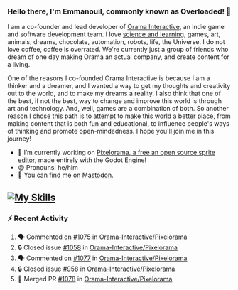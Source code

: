 ### Hello there, I'm Emmanouil, commonly known as Overloaded! 👋
I am a co-founder and lead developer of [Orama Interactive](https://www.oramainteractive.com/), an indie game and software development team. I love [science and learning](https://github.com/OverloadedOrama/KnowledgeBase), games, art, animals, dreams, chocolate, automation, robots, life, the Universe. I do not love coffee, coffee is overrated. We're currently just a group of friends who dream of one day making Orama an actual company, and create content for a living.

One of the reasons I co-founded Orama Interactive is because I am a thinker and a dreamer, and I wanted a way to get my thoughts and creativity out to the world, and to make my dreams a reality. I also think that one of the best, if not the best, way to change and improve this world is through art and technology. And, well, games are a combination of both. So another reason I chose this path is to attempt to make this world a better place, from making content that is both fun and educational, to influence people's ways of thinking and promote open-mindedness. I hope you'll join me in this journey!

- 🔭 I’m currently working on [Pixelorama, a free an open source sprite editor](https://github.com/Orama-Interactive/Pixelorama), made entirely with the Godot Engine!
- 😄 Pronouns: he/him
- 🐘 You can find me on <a rel="me" href="https://mastodon.social/@Overloaded">Mastodon</a>.

[![My Skills](https://skillicons.dev/icons?i=godot,py,cpp,cs,git,linux,html)](https://skillicons.dev)
---

### :zap: Recent Activity

<!--START_SECTION:activity-->
1. 🗣 Commented on [#1075](https://github.com/Orama-Interactive/Pixelorama/pull/1075#issuecomment-2294369200) in [Orama-Interactive/Pixelorama](https://github.com/Orama-Interactive/Pixelorama)
2. 🔒 Closed issue [#1058](https://github.com/Orama-Interactive/Pixelorama/issues/1058) in [Orama-Interactive/Pixelorama](https://github.com/Orama-Interactive/Pixelorama)
3. 🗣 Commented on [#1077](https://github.com/Orama-Interactive/Pixelorama/pull/1077#issuecomment-2291212490) in [Orama-Interactive/Pixelorama](https://github.com/Orama-Interactive/Pixelorama)
4. 🔒 Closed issue [#958](https://github.com/Orama-Interactive/Pixelorama/issues/958) in [Orama-Interactive/Pixelorama](https://github.com/Orama-Interactive/Pixelorama)
5. 🎉 Merged PR [#1078](https://github.com/Orama-Interactive/Pixelorama/pull/1078) in [Orama-Interactive/Pixelorama](https://github.com/Orama-Interactive/Pixelorama)
<!--END_SECTION:activity-->

<!--
**OverloadedOrama/OverloadedOrama** is a ✨ _special_ ✨ repository because its `README.md` (this file) appears on your GitHub profile.

Here are some ideas to get you started:

- 👯 I’m looking to collaborate on ...
- 🤔 I’m looking for help with ...
- 💬 Ask me about ...
- 📫 How to reach me: ...
- ⚡ Fun fact: ...
-->
